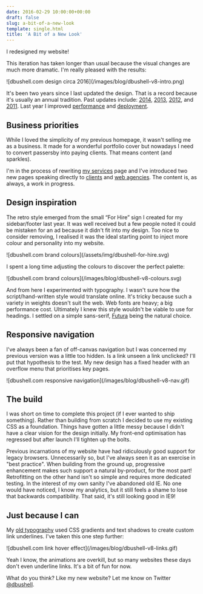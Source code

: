 ```yaml
---
date: 2016-02-29 10:00:00+00:00
draft: false
slug: a-bit-of-a-new-look
template: single.html
title: 'A Bit of a New Look'
---
```


<p class="p--large">I redesigned my website!</p>

This iteration has taken longer than usual because the visual changes are much more dramatic. I'm really pleased with the results:

<p class="post__image">![dbushell.com design circa 2016](/images/blog/dbushell-v8-intro.png)</p>

It's been two years since I last updated the design. That is a record because it's usually an annual tradition. Past updates include: [2014](/2014/04/21/spring-refresh/), [2013](/2013/02/04/a-new-home/), [2012](/2012/02/27/spring-cleaning-redesigning-dbushell-com/), and [2011](/2011/05/25/designing-a-new-me/). Last year I improved [performance](/2015/02/19/critical-css-and-performance/) and [deployment](/2015/05/11/wordpress-to-metalsmith/).

## Business priorities

While I loved the simplicity of my previous homepage, it wasn't selling me as a business. It made for a wonderful portfolio cover but nowadays I need to convert passersby into paying clients. That means content (and sparkles).

I'm in the process of rewriting [my services](/services/) page and I've introduced two new pages speaking directly to [clients](/working-with-clients/) and [web agencies](/working-with-agencies/). The content is, as always, a work in progress.

## Design inspiration

The retro style emerged from the small “For Hire” sign I created for my sidebar/footer last year. It was well received but a few people noted it could be mistaken for an ad because it didn't fit into my design. Too nice to consider removing, I realised it was the ideal starting point to inject more colour and personality into my website.

<p class="post__image">![dbushell.com brand colours](/assets/img/dbushell-for-hire.svg)</p>

I spent a long time adjusting the colours to discover the perfect palette:

<p class="post__image">![dbushell.com brand colours](/images/blog/dbushell-v8-colours.svg)</p>

And from here I experimented with typography. I wasn't sure how the script/hand-written style would translate online. It's tricky because such a variety in weights doesn't suit the web. Web fonts are heavy; a big performance cost. Ultimately I knew this style wouldn't be viable to use for headings. I settled on a simple sans-serif, [Futura](https://typekit.com/fonts/futura-pt) being the natural choice.

## Responsive navigation

I've always been a fan of off-canvas navigation but I was concerned my previous version was a little too hidden. Is a link unseen a link unclicked? I'll put that hypothesis to the test. My new design has a fixed header with an overflow menu that prioritises key pages.

<p class="post__image">![dbushell.com responsive navigation](/images/blog/dbushell-v8-nav.gif)</p>

## The build

I was short on time to complete this project (if I ever wanted to ship something). Rather than building from scratch I decided to use my existing CSS as a foundation. Things have gotten a little messy because I didn't have a clear vision for the design initially. My front-end optimisation has regressed but after launch I'll tighten up the bolts.

Previous incarnations of my website have had ridiculously good support for legacy browsers. Unnecessarily so, but I've always seen it as an exercise in "best practice". When building from the ground up, progressive enhancement makes such support a natural by-product, for the most part! Retrofitting on the other hand isn't so simple and requires more dedicated testing. In the interest of my own sanity I've abandoned old IE. No one would have noticed, I know my analytics, but it still feels a shame to lose that backwards compatibility. That said, it's still looking good in IE9!

## Just because I can

My [old typography](/2014/04/24/two-week-build/#typography) used CSS gradients and text shadows to create custom link underlines. I've taken this one step further:

<p class="post__image">![dbushell.com link hover effect](/images/blog/dbushell-v8-links.gif)</p>

Yeah I know, the animations are overkill, but so many websites these days don't even underline links. It's a bit of fun for now.

What do you think? Like my new website? Let me know on Twitter [@dbushell](https://twitter.com/dbushell).
